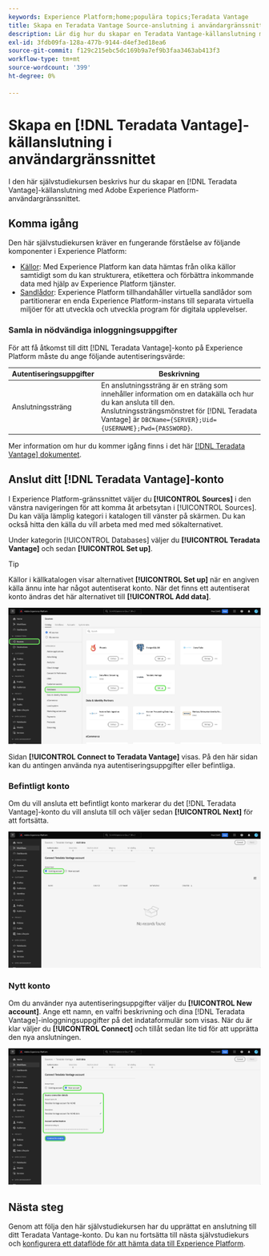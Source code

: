 ```yaml
---
keywords: Experience Platform;home;populära topics;Teradata Vantage
title: Skapa en Teradata Vantage Source-anslutning i användargränssnittet
description: Lär dig hur du skapar en Teradata Vantage-källanslutning med Adobe Experience Platform-gränssnittet.
exl-id: 3fdb09fa-128a-477b-9144-d4ef3ed18ea6
source-git-commit: f129c215ebc5dc169b9a7ef9b3faa3463ab413f3
workflow-type: tm+mt
source-wordcount: '399'
ht-degree: 0%

---
```


# Skapa en [!DNL Teradata Vantage]-källanslutning i användargränssnittet

I den här självstudiekursen beskrivs hur du skapar en [!DNL Teradata Vantage]-källanslutning med Adobe Experience Platform-användargränssnittet.

## Komma igång

Den här självstudiekursen kräver en fungerande förståelse av följande komponenter i Experience Platform:

* [Källor](../../../../home.md): Med Experience Platform kan data hämtas från olika källor samtidigt som du kan strukturera, etikettera och förbättra inkommande data med hjälp av Experience Platform tjänster.
* [Sandlådor](../../../../../sandboxes/home.md): Experience Platform tillhandahåller virtuella sandlådor som partitionerar en enda Experience Platform-instans till separata virtuella miljöer för att utveckla och utveckla program för digitala upplevelser.

### Samla in nödvändiga inloggningsuppgifter

För att få åtkomst till ditt [!DNL Teradata Vantage]-konto på Experience Platform måste du ange följande autentiseringsvärde:

| Autentiseringsuppgifter | Beskrivning |
| ---------- | ----------- |
| Anslutningssträng | En anslutningssträng är en sträng som innehåller information om en datakälla och hur du kan ansluta till den. Anslutningssträngsmönstret för [!DNL Teradata Vantage] är `DBCName={SERVER};Uid={USERNAME};Pwd={PASSWORD}`. |

Mer information om hur du kommer igång finns i det här [[!DNL Teradata Vantage] dokumentet](https://docs.teradata.com/r/Teradata-VantageTM-Advanced-SQL-Engine-Security-Administration/July-2021/Setting-Up-the-Administrative-Infrastructure/Controlling-Access-to-the-Operating-System/Working-with-OS-Level-Security-Options).

## Anslut ditt [!DNL Teradata Vantage]-konto

I Experience Platform-gränssnittet väljer du **[!UICONTROL Sources]** i den vänstra navigeringen för att komma åt arbetsytan i [!UICONTROL Sources]. Du kan välja lämplig kategori i katalogen till vänster på skärmen. Du kan också hitta den källa du vill arbeta med med med sökalternativet.

Under kategorin [!UICONTROL Databases] väljer du **[!UICONTROL Teradata Vantage]** och sedan **[!UICONTROL Set up]**.

>[!TIP]
>
>Källor i källkatalogen visar alternativet **[!UICONTROL Set up]** när en angiven källa ännu inte har något autentiserat konto. När det finns ett autentiserat konto ändras det här alternativet till **[!UICONTROL Add data]**.

![Källkatalogen med Teradata Vantage-källan vald.](../../../../images/tutorials/create/teradata/catalog.png)

Sidan **[!UICONTROL Connect to Teradata Vantage]** visas. På den här sidan kan du antingen använda nya autentiseringsuppgifter eller befintliga.

### Befintligt konto

Om du vill ansluta ett befintligt konto markerar du det [!DNL Teradata Vantage]-konto du vill ansluta till och väljer sedan **[!UICONTROL Next]** för att fortsätta.

![Den befintliga kontosidan på arbetsytan för källor.](../../../../images/tutorials/create/teradata/existing.png)

### Nytt konto

Om du använder nya autentiseringsuppgifter väljer du **[!UICONTROL New account]**. Ange ett namn, en valfri beskrivning och dina [!DNL Teradata Vantage]-inloggningsuppgifter på det indataformulär som visas. När du är klar väljer du **[!UICONTROL Connect]** och tillåt sedan lite tid för att upprätta den nya anslutningen.

![Det nya gränssnittet för att skapa konto i källarbetsytan.](../../../../images/tutorials/create/teradata/new.png)

## Nästa steg

Genom att följa den här självstudiekursen har du upprättat en anslutning till ditt Teradata Vantage-konto. Du kan nu fortsätta till nästa självstudiekurs och [konfigurera ett dataflöde för att hämta data till Experience Platform](../../dataflow/databases.md).
